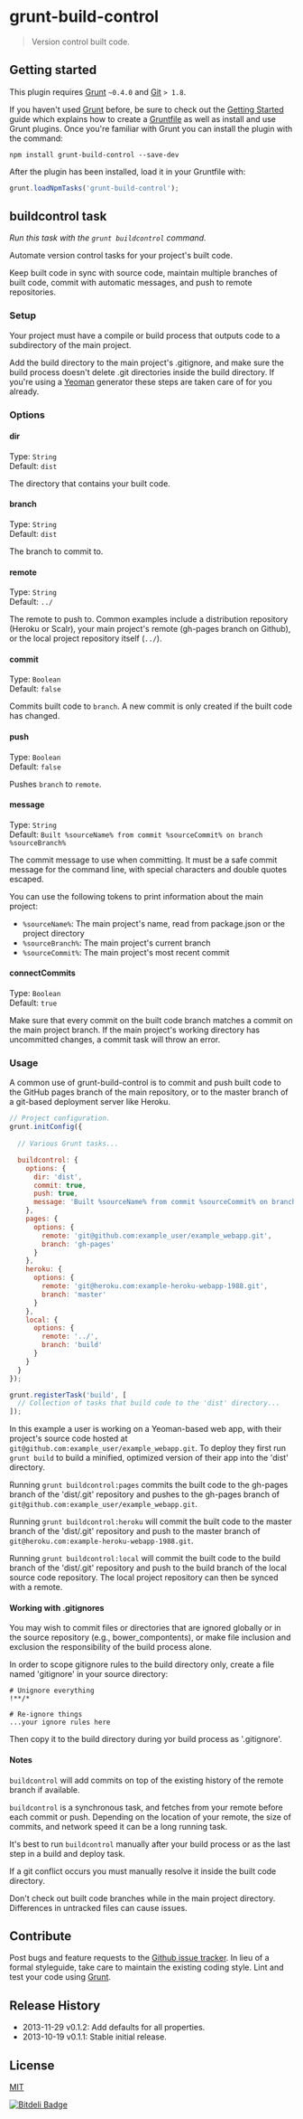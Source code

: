 # grunt-build-control

> Version control built code.

## Getting started

This plugin requires [Grunt](http://gruntjs.com/) `~0.4.0` and [Git](http://git-scm.com/) `> 1.8`.

If you haven't used [Grunt](http://gruntjs.com/) before, be sure to check out the [Getting Started](http://gruntjs.com/getting-started) guide which explains how to create a [Gruntfile](http://gruntjs.com/sample-gruntfile) as well as install and use Grunt plugins. Once you're familiar with Grunt you can install the plugin with the command:

```shell
npm install grunt-build-control --save-dev
```

After the plugin has been installed, load it in your Gruntfile with:

```js
grunt.loadNpmTasks('grunt-build-control');
```

## buildcontrol task

_Run this task with the `grunt buildcontrol` command._

Automate version control tasks for your project's built code. 

Keep built code in sync with source code, maintain multiple branches of built code, commit with automatic messages, and push to remote repositories.

### Setup

Your project must have a compile or build process that outputs code to a subdirectory of the main project.

Add the build directory to the main project's .gitignore, and make sure the build process doesn't delete .git directories inside the build directory. If you're using a [Yeoman](http://yeoman.io) generator these steps are taken care of for you already.

### Options

#### dir

Type: `String`  
Default: `dist`  

The directory that contains your built code.

#### branch

Type: `String`  
Default: `dist`  

The branch to commit to.

#### remote

Type: `String`  
Default: `../`  

The remote to push to. Common examples include a distribution repository (Heroku or Scalr), your main project's remote (gh-pages branch on Github), or the local project repository itself (`../`).

#### commit

Type: `Boolean`  
Default: `false`  

Commits built code to `branch`. A new commit is only created if the built code has changed.

<!-- #### tag -->

#### push

Type: `Boolean`  
Default: `false`  

Pushes `branch` to `remote`.

#### message

Type: `String`  
Default: `Built %sourceName% from commit %sourceCommit% on branch %sourceBranch%  `

The commit message to use when committing. It must be a safe commit message for the command line, with special characters and double quotes escaped.

You can use the following tokens to print information about the main project:

- `%sourceName%`: The main project's name, read from package.json or the project directory
- `%sourceBranch%`: The main project's current branch
- `%sourceCommit%`: The main project's most recent commit

#### connectCommits

Type: `Boolean`  
Default: `true`  

Make sure that every commit on the built code branch matches a commit on the main project branch. If the main project's working directory has uncommitted changes, a commit task will throw an error.

### Usage

A common use of grunt-build-control is to commit and push built code to the GitHub pages branch of the main repository, or to the master branch of a git-based deployment server like Heroku. 

```js
// Project configuration.
grunt.initConfig({
  
  // Various Grunt tasks...

  buildcontrol: {
    options: {
      dir: 'dist',
      commit: true,
      push: true,
      message: 'Built %sourceName% from commit %sourceCommit% on branch %sourceBranch%'
    },
    pages: {
      options: {
        remote: 'git@github.com:example_user/example_webapp.git',
        branch: 'gh-pages'
      }
    },
    heroku: {
      options: {
        remote: 'git@heroku.com:example-heroku-webapp-1988.git',
        branch: 'master'
      }
    },
    local: {
      options: {
        remote: '../',
        branch: 'build'
      }
    }
  }
});

grunt.registerTask('build', [
  // Collection of tasks that build code to the 'dist' directory...
]);
```

In this example a user is working on a Yeoman-based web app, with their project's source code hosted at `git@github.com:example_user/example_webapp.git`. To deploy they first run `grunt build` to build a minified, optimized version of their app into the 'dist' directory. 

Running `grunt buildcontrol:pages` commits the built code to the gh-pages branch of the 'dist/.git' repository and pushes to the gh-pages branch of `git@github.com:example_user/example_webapp.git`. 

Running `grunt buildcontrol:heroku` will commit the built code to the master branch of the 'dist/.git' repository and push to the master branch of `git@heroku.com:example-heroku-webapp-1988.git`.

Running `grunt buildcontrol:local` will commit the built code to the build branch of the 'dist/.git' repository and push to the build branch of the local source code repository. The local project repository can then be synced with a remote.

#### Working with .gitignores

You may wish to commit files or directories that are ignored globally or in the source repository (e.g., bower_compontents), or make file inclusion and exclusion the responsibility of the build process alone.

In order to scope gitignore rules to the build directory only, create a file named 'gitignore' in your source directory: 

```
# Unignore everything
!**/*

# Re-ignore things
...your ignore rules here
```

Then copy it to the build directory during yor build process as '.gitignore'.

#### Notes

`buildcontrol` will add commits on top of the existing history of the remote branch if available.

`buildcontrol` is a synchronous task, and fetches from your remote before each commit or push. Depending on the location of your remote, the size of commits, and network speed it can be a long running task.

It's best to run `buildcontrol` manually after your build process or as the last step in a build and deploy task.

If a git conflict occurs you must manually resolve it inside the built code directory.

Don't check out built code branches while in the main project directory. Differences in untracked files can cause issues.

<!-- 
## Todo:

- add tag option
- replace as many porcelain commands as possible with plumbing.
- describe or list similar projects with limitations?  
  https://npmjs.org/package/grunt-github-pages  
  https://npmjs.org/package/grunt-git-dist  
  https://npmjs.org/package/grunt-git-selective-deploy  

-->
 
## Contribute

Post bugs and feature requests to the [Github issue tracker](https://github.com/robwierzbowski/grunt-build-control/issues). In lieu of a formal styleguide, take care to maintain the existing coding style. Lint and test your code using [Grunt](https://github.com/gruntjs/grunt).

## Release History

- 2013-11-29 v0.1.2: Add defaults for all properties.
- 2013-10-19 v0.1.1: Stable initial release.

## License

[MIT](http://en.wikipedia.org/wiki/MIT_License)



[![Bitdeli Badge](https://d2weczhvl823v0.cloudfront.net/robwierzbowski/grunt-build-control/trend.png)](https://bitdeli.com/free "Bitdeli Badge")

